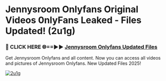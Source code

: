 # Jennysroom Onlyfans Original Videos 0nlyFans Leaked - Files Updated! (2u1g)

<h3>🔴 CLICK HERE 🌐==►► <a href="https://tinyurl.com/2m67pmp6" rel="nofollow">Jennysroom Onlyfans Updated Files</a></h3>

Get Jennysroom Onlyfans and all content. Now you can access all videos and pictures of Jennysroom Onlyfans. New Updated Files 2025!

[![2u1g](https://i.imgur.com/H4QAA4z.gif)](https://tinyurl.com/2m67pmp6)